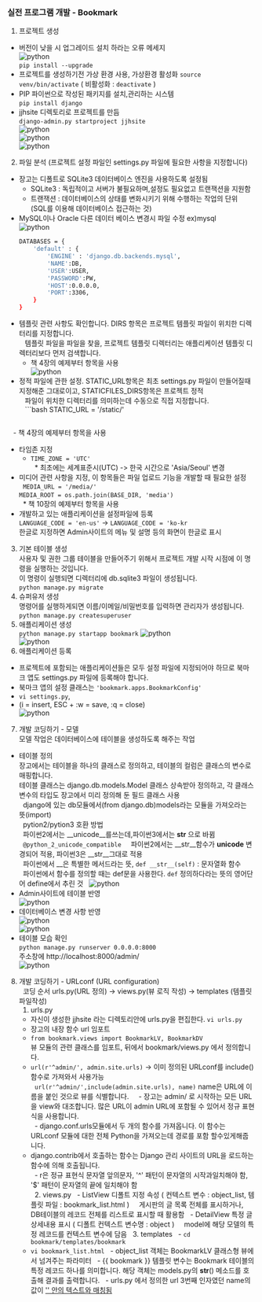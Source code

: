### 실전 프로그램 개발 - Bookmark
1. 프로젝트 생성  
 - 버전이 낮을 시 업그레이드 설치 하라는 오류 메세지  
 ![python](./img/py_2.PNG)  
 `pip install --upgrade`  
 - 프로젝트를 생성하기전 가상 환경 사용, 가상환경 활성화
 `source venv/bin/activate` ( 비활성화 : `deactivate` )  
 - PIP 파이썬으로 작성된 패키지를 설치,관리하는 시스템  
 `pip install django`  
 - jjhsite 디렉토리로 프로젝트를 만듬  
 `django-admin.py startproject jjhsite`  
 ![python](./img/py_5.PNG)  
 ![python](./img/py_3.PNG)  
 ![python](./img/py_4.PNG)  
2. 파일 분석 (프로젝트 설정 파일인 settings.py 파일에 필요한 사항을 지정합니다)  
  - 장고는 디폴트로 SQLite3 데이터베이스 엔진을 사용하도록 설정됨  
    * SQLite3 : 독립적이고 서버가 불필요하며,설정도 필요없고 트랜잭션을 지원함  
    * 트랜잭션 : 데이터베이스의 상태를 변화시키기 위해 수행하는 작업의 단위 (SQL를 이용해 데이터베이스 접근하는 것)  
  - MySQL이나 Oracle 다른 데이터 베이스 변경시 파일 수정 ex)mysql  
    ![python](./img/py_7.PNG)  
    ```bash
    DATABASES = {
        'default' : {
            'ENGINE' : 'django.db.backends.mysql',
            'NAME':DB,
            'USER':USER,
            'PASSWORD':PW,
            'HOST':0.0.0.0,
            'PORT':3306,
        }
    }
    ```
  - 템플릿 관련 사항도 확인합니다. DIRS 항목은 프로젝트 템플릿 파일이 위치한 디렉터리를 지정합니다.  
    템플릿 파일을 파일을 찾을, 프로젝트 템플릿 디렉터리는 애플리케이션 템플릿 디렉터리보다 먼저 검색합니다.  
    * 책 4장의 예제부터 항목을 사용  
    ![python](./img/py_6.PNG)  
  - 정적 파일에 관한 설정. STATIC_URL항목은 최초 settings.py 파일이 만들어질때 지정해준 그대로이고, STATICFILES_DIRS항목은 프로젝트 정적  
    파일이 위치한 디렉터리를 의미하는데 수동으로 직접 지정합니다.  
    ```bash
    STATIC_URL = '/static/'
    ```  
    - 책 4장의 예제부터 항목을 사용  
  - 타임존 지정  
    * `TIME_ZONE = 'UTC'`  
    * 최초에는 세계표준시(UTC) -> 한국 시간으로 'Asia/Seoul' 변경  
  - 미디어 관련 사항을 지정, 이 항목들은 파일 업로드 기능을 개발할 때 필요한 설정  
    `MEDIA_URL = '/media/'`  
    `MEDIA_ROOT = os.path.join(BASE_DIR, 'media')`  
    * 책 10장의 예제부터 항목을 사용  
  - 개발하고 있는 애플리케이션을 설정파일에 등록  
    `LANGUAGE_CODE = 'en-us'` -> `LANGUAGE_CODE = 'ko-kr`  
    한글로 지정하면 Admin사이트의 메뉴 및 설명 등의 화면이 한글로 표시  
3. 기본 테이블 생성  
 사용자 및 권한 그룹 테이블을 만들어주기 위해서 프로젝트 개발 시작 시점에 이 명령을 실행하는 것입니다.  
 이 명령이 실행되면 디렉터리에 db.sqlite3 파일이 생성됩니다.  
 `python manage.py migrate`  
4. 슈퍼유저 생성  
 명령어를 실행하게되면 이름/이메일/비밀번호를 입력하면 관리자가 생성됩니다.  
 `python manage.py createsuperuser`  
5. 애플리케이션 생성  
 `python manage.py startapp bookmark`
 ![python](./img/py_8.PNG)  
 ![python](./img/py_9.PNG)  
6. 애플리케이션 등록  
 - 프로젝트에 포함되는 애플리케이션들은 모두 설정 파일에 지정되어야 하므로 북마크 앱도 settings.py 파일에 등록해야 합니다.  
 - 북마크 앱의 설정 클래스는 `'bookmark.apps.BookmarkConfig'`  
 - `vi settings.py`,  
 - (i = insert, ESC + :w = save, :q = close)  
 ![python](./img/py_10.PNG)  
7. 개발 코딩하기 - 모델  
   모델 작업은 데이터베이스에 테이블을 생성하도록 해주는 작업  
 - 테이블 정의  
   장고에서는 테이블을 하나의 클래스로 정의하고, 테이블의 컬럼은 클래스의 변수로 매핑합니다.  
   테이블 클래스는 django.db.models.Model 클래스 상속받아 정의하고, 각 클래스 변수의 타입도 장고에서 미리 정의해 둔 필드 클래스 사용  
   django에 있는 db모듈에서(from django.db)models라는 모듈을 가져오라는 뜻(import)  
   pytion2/pytion3 호환 방법  
   파이썬2에서는 __unicode__를쓰는데,파이썬3에서는 __str__ 으로 바뀜  
   `@python_2_unicode_compatible`  
   파이썬2에서는 __str__함수가 __unicode__ 변경되어 적용, 파이썬3은 __str__그대로 적용  
   파이썬에서 __은 특별한 메서드라는 뜻, `def __str__(self)` : 문자열화 함수  
   파이썬에서 함수를 정의할 때는 def문을 사용한다. `def` 정의하다라는 뜻의 영어단어 define에서 추린 것
   ![python](./img/py_11.PNG)  
 - Admin사이트에 테이블 반영  
   ![python](./img/py_12.PNG)  
 - 데이터베이스 변경 사항 반영  
   ![python](./img/py_13.PNG)  
   ![python](./img/py_14.PNG)  
 - 테이블 모습 확인  
   `python manage.py runserver 0.0.0.0:8000`  
   주소창에 http://localhost:8000/admin/  
   ![python](./img/py_15.PNG)  
8. 개발 코딩하기 - URLconf (URL configuration)  
   코딩 순서 urls.py(URL 정의) -> views.py(뷰 로직 작성) -> templates (템플릿 파일작성)  
   1. urls.py  
   - 자신이 생성한 jjhsite 라는 디렉토리안에 urls.py을 편집한다. `vi urls.py`  
   - 장고의 내장 함수 url 임포트  
   - `from bookmark.views import BookmarkLV, BookmarkDV`  
     뷰 모듈의 관련 클래스를 임포트, 뒤에서 bookmark/views.py 에서 정의합니다.  
   - `url(r'^admin/', admin.site.urls)` -> 이미 정의된 URLconf를 include() 함수로 가져와서 사용가능  
     `url(r'^admin/',include(admin.site.urls), name)` name은 URL에 이름을 붙인 것으로 뷰를 식별합니다.  
   - 장고는 admin/ 로 시작하는 모든 URL을 view와 대조합니다. 많은 URL이 admin URL에 포함될 수 있어서 정규 표현식을 사용합니다.  
   - django.conf.urls모듈에서 두 개의 함수를 가져옵니다. 이 함수는 URLconf 모듈에 대한 전체 Python을 가져오는데 경로를 포함 할수있게해줍니다.  
   - django.contrib에서 호출하는 함수는 Django 관리 사이트의 URL을 로드하는 함수에 의해 호출됩니다.  
   - r은 정규 표현식 문자열 앞의문자, '^' 패턴이 문자열의 시작과일치해야 함, '$' 패턴이 문자열의 끝에 일치해야 함  
   2. views.py
   - ListView 디폴트 지정 속성 ( 컨텍스트 변수 : object_list, 템플릿 파일 : bookmark_list.html )
     게시판의 글 목록 전체를 표시하거나, DB테이블의 레코드 전체를 리스트로 표시할 때 활용함
   - DetailView 특정 글 상세내용 표시 ( 디폴트 컨텍스트 변수명 : object )
     model에 해당 모델의 특정 레코드를 컨텍스트 변수에 담음
   3. templates
   - `cd bookmark/templates/bookmark`
   - `vi bookmark_list.html`
   - object_list 객체는 BookmarkLV 클래스형 뷰에서 넘겨주는 파라미터
   - {{ bookmark }} 템플릿 변수는 Bookmark 테이블의 특정 레코드 하나를 의미합니다. 해당 객체는 models.py의 __str__() 메소드를 호출해 결과를 출력합니다.
   - urls.py 에서 정의한 url 3번째 인자였던 name의 값이 <a href="{% url 'bookMarkDetail' bookmark.id %}"> '' 안의 텍스트와 매칭됨

